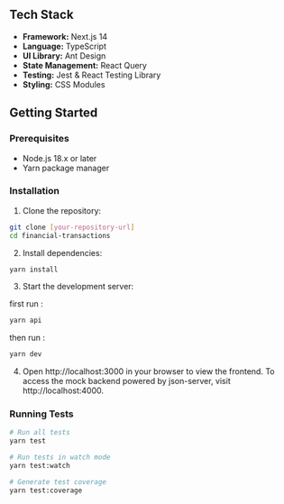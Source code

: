 
## Tech Stack

- **Framework:** Next.js 14
- **Language:** TypeScript
- **UI Library:** Ant Design
- **State Management:** React Query
- **Testing:** Jest & React Testing Library
- **Styling:** CSS Modules

## Getting Started

### Prerequisites

- Node.js 18.x or later
- Yarn package manager

### Installation

1. Clone the repository:

```bash
git clone [your-repository-url]
cd financial-transactions
```

2. Install dependencies:

```bash
yarn install
```

3. Start the development server:

first run :

```bash
yarn api
```

then run :

```bash
yarn dev
```

4. Open http://localhost:3000 in your browser to view the frontend.
   To access the mock backend powered by json-server, visit http://localhost:4000.

### Running Tests

```bash
# Run all tests
yarn test

# Run tests in watch mode
yarn test:watch

# Generate test coverage
yarn test:coverage
```
